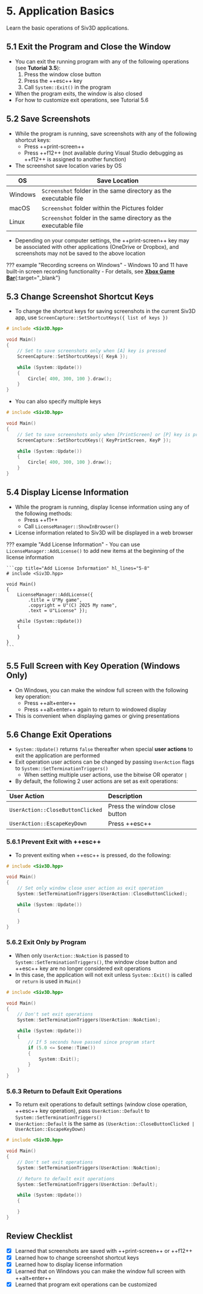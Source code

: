 # 5. Application Basics
Learn the basic operations of Siv3D applications.

## 5.1 Exit the Program and Close the Window
- You can exit the running program with any of the following operations (see **Tutorial 3.5**):
	1. Press the window close button
	2. Press the ++esc++ key
	3. Call `System::Exit()` in the program
- When the program exits, the window is also closed
- For how to customize exit operations, see Tutorial 5.6

## 5.2 Save Screenshots
- While the program is running, save screenshots with any of the following shortcut keys:
	- Press ++print-screen++
	- Press ++f12++ (not available during Visual Studio debugging as ++f12++ is assigned to another function)
- The screenshot save location varies by OS

| OS | Save Location |
| --- | --- |
| Windows | `Screenshot` folder in the same directory as the executable file |
| macOS | `Screenshot` folder within the Pictures folder |
| Linux | `Screenshot` folder in the same directory as the executable file |

- Depending on your computer settings, the ++print-screen++ key may be associated with other applications (OneDrive or Dropbox), and screenshots may not be saved to the above location

??? example "Recording screens on Windows"
	- Windows 10 and 11 have built-in screen recording functionality
	- For details, see [**Xbox Game Bar**](../tools/gamebar.md){:target="_blank"}


## 5.3 Change Screenshot Shortcut Keys
- To change the shortcut keys for saving screenshots in the current Siv3D app, use `ScreenCapture::SetShortcutKeys({ list of keys })`

```cpp title="Change Screenshot Shortcut Keys" hl_lines="5-6"
# include <Siv3D.hpp>

void Main()
{
	// Set to save screenshots only when [A] key is pressed
	ScreenCapture::SetShortcutKeys({ KeyA });

	while (System::Update())
	{
		Circle{ 400, 300, 100 }.draw();
	}
}
```

- You can also specify multiple keys

```cpp title="Change Screenshot Shortcut Keys" hl_lines="5-6"
# include <Siv3D.hpp>

void Main()
{
	// Set to save screenshots only when [PrintScreen] or [P] key is pressed
	ScreenCapture::SetShortcutKeys({ KeyPrintScreen, KeyP });

	while (System::Update())
	{
		Circle{ 400, 300, 100 }.draw();
	}
}
```


## 5.4 Display License Information
- While the program is running, display license information using any of the following methods:
	- Press ++f1++
	- Call `LicenseManager::ShowInBrowser()`
- License information related to Siv3D will be displayed in a web browser

??? example "Add License Information"
	- You can use `LicenseManager::AddLicense()` to add new items at the beginning of the license information

	```cpp title="Add License Information" hl_lines="5-8"
	# include <Siv3D.hpp>

	void Main()
	{
		LicenseManager::AddLicense({
			.title = U"My game",
			.copyright = U"(C) 2025 My name",
			.text = U"License" });

		while (System::Update())
		{

		}
	}
	```


## 5.5 Full Screen with Key Operation (Windows Only)
- On Windows, you can make the window full screen with the following key operation:
	- Press ++alt+enter++
	- Press ++alt+enter++ again to return to windowed display
- This is convenient when displaying games or giving presentations


## 5.6 Change Exit Operations
- `System::Update()` returns `false` thereafter when special **user actions** to exit the application are performed
- Exit operation user actions can be changed by passing `UserAction` flags to `System::SetTerminationTriggers()`
	- When setting multiple user actions, use the bitwise OR operator `|`
- By default, the following 2 user actions are set as exit operations:

| User Action | Description |
|:--|:--|
| `UserAction::CloseButtonClicked` | Press the window close button |
| `UserAction::EscapeKeyDown` | Press ++esc++ |


### 5.6.1 Prevent Exit with ++esc++
- To prevent exiting when ++esc++ is pressed, do the following:

```cpp hl_lines="5-6"
# include <Siv3D.hpp>

void Main()
{
	// Set only window close user action as exit operation
	System::SetTerminationTriggers(UserAction::CloseButtonClicked);

	while (System::Update())
	{

	}
}
```

### 5.6.2 Exit Only by Program
- When only `UserAction::NoAction` is passed to `System::SetTerminationTriggers()`, the window close button and ++esc++ key are no longer considered exit operations
- In this case, the application will not exit unless `System::Exit()` is called or `return` is used in `Main()`

```cpp hl_lines="5-6"
# include <Siv3D.hpp>

void Main()
{
	// Don't set exit operations
	System::SetTerminationTriggers(UserAction::NoAction);

	while (System::Update())
	{
		// If 5 seconds have passed since program start
		if (5.0 <= Scene::Time())
		{
			System::Exit();
		}
	}
}
```


### 5.6.3 Return to Default Exit Operations
- To return exit operations to default settings (window close operation, ++esc++ key operation), pass `UserAction::Default` to `System::SetTerminationTriggers()`
- `UserAction::Default` is the same as `(UserAction::CloseButtonClicked | UserAction::EscapeKeyDown)`

```cpp hl_lines="8-9"
# include <Siv3D.hpp>

void Main()
{
	// Don't set exit operations
	System::SetTerminationTriggers(UserAction::NoAction);

	// Return to default exit operations
	System::SetTerminationTriggers(UserAction::Default);

	while (System::Update())
	{

	}
}
```


## Review Checklist
- [x] Learned that screenshots are saved with ++print-screen++ or ++f12++
- [x] Learned how to change screenshot shortcut keys
- [x] Learned how to display license information
- [x] Learned that on Windows you can make the window full screen with ++alt+enter++
- [x] Learned that program exit operations can be customized